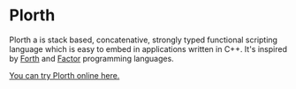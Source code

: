 # Plorth

Plorth a is stack based, concatenative, strongly typed functional scripting
language which is easy to embed in applications written in C++. It's inspired
by [Forth] and [Factor] programming languages.

[You can try Plorth online here.][REPL]

[Forth]: https://www.forth.com
[Factor]: http://www.factorcode.org
[REPL]: https://raulil.github.io/plorth-ide/
